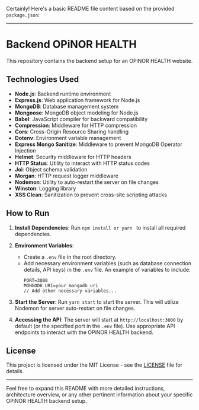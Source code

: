 Certainly! Here's a basic README file content based on the provided `package.json`:

---

# Backend OPiNOR HEALTH

This repository contains the backend setup for an OPiNOR HEALTH website.

## Technologies Used

- **Node.js**: Backend runtime environment
- **Express.js**: Web application framework for Node.js
- **MongoDB**: Database management system
- **Mongoose**: MongoDB object modeling for Node.js
- **Babel**: JavaScript compiler for backward compatibility
- **Compression**: Middleware for HTTP compression
- **Cors**: Cross-Origin Resource Sharing handling
- **Dotenv**: Environment variable management
- **Express Mongo Sanitize**: Middleware to prevent MongoDB Operator Injection
- **Helmet**: Security middleware for HTTP headers
- **HTTP Status**: Utility to interact with HTTP status codes
- **Joi**: Object schema validation
- **Morgan**: HTTP request logger middleware
- **Nodemon**: Utility to auto-restart the server on file changes
- **Winston**: Logging library
- **XSS Clean**: Sanitization to prevent cross-site scripting attacks

## How to Run

1. **Install Dependencies**: Run `npm install or yarn ` to install all required dependencies.

2. **Environment Variables**:
   - Create a `.env` file in the root directory.
   - Add necessary environment variables (such as database connection details, API keys) in the `.env` file. An example of variables to include:
     ```
     PORT=3000
     MONGODB_URI=your_mongodb_uri
     // Add other necessary variables...
     ```

3. **Start the Server**:
   Run `yarn start` to start the server. This will utilize Nodemon for server auto-restart on file changes.

4. **Accessing the API**:
   The server will start at `http://localhost:3000` by default (or the specified port in the `.env` file). Use appropriate API endpoints to interact with the OPiNOR HEALTH backend.

## License

This project is licensed under the MIT License - see the [LICENSE](LICENSE) file for details.

---

Feel free to expand this README with more detailed instructions, architecture overview, or any other pertinent information about your specific OPiNOR HEALTH backend setup.